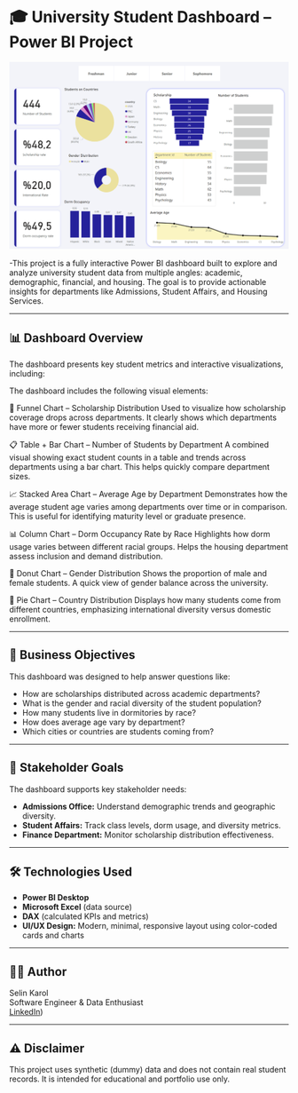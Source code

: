 # 🎓 University Student Dashboard – Power BI Project

![Dashboard Screenshot](students_dash.png)

-This project is a fully interactive Power BI dashboard built to explore and analyze university student data from multiple angles: academic, demographic, financial, and housing. The goal is to provide actionable insights for departments like Admissions, Student Affairs, and Housing Services.

---

## 📊 Dashboard Overview

The dashboard presents key student metrics and interactive visualizations, including:

The dashboard includes the following visual elements:

🎯 Funnel Chart – Scholarship Distribution
Used to visualize how scholarship coverage drops across departments. It clearly shows which departments have more or fewer students receiving financial aid.

📋 Table + Bar Chart – Number of Students by Department
A combined visual showing exact student counts in a table and trends across departments using a bar chart. This helps quickly compare department sizes.

📈 Stacked Area Chart – Average Age by Department
Demonstrates how the average student age varies among departments over time or in comparison. This is useful for identifying maturity level or graduate presence.

📊 Column Chart – Dorm Occupancy Rate by Race
Highlights how dorm usage varies between different racial groups. Helps the housing department assess inclusion and demand distribution.

🍩 Donut Chart – Gender Distribution
Shows the proportion of male and female students. A quick view of gender balance across the university.

🧭 Pie Chart – Country Distribution
Displays how many students come from different countries, emphasizing international diversity versus domestic enrollment.

---

## 🎯 Business Objectives

This dashboard was designed to help answer questions like:

- How are scholarships distributed across academic departments?
- What is the gender and racial diversity of the student population?
- How many students live in dormitories by race?
- How does average age vary by department?
- Which cities or countries are students coming from?

---

## 🧠 Stakeholder Goals

The dashboard supports key stakeholder needs:
- **Admissions Office:** Understand demographic trends and geographic diversity.
- **Student Affairs:** Track class levels, dorm usage, and diversity metrics.
- **Finance Department:** Monitor scholarship distribution effectiveness.

---

## 🛠️ Technologies Used

- **Power BI Desktop**
- **Microsoft Excel** (data source)
- **DAX** (calculated KPIs and metrics)
- **UI/UX Design:** Modern, minimal, responsive layout using color-coded cards and charts

---


## 👩‍💻 Author

Selin Karol  
Software Engineer & Data Enthusiast  
[LinkedIn](https://www.linkedin.com/in/selin-karol-891k/))

---

## ⚠️ Disclaimer

This project uses synthetic (dummy) data and does not contain real student records. It is intended for educational and portfolio use only.
